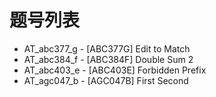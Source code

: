 # 题号列表

- AT_abc377_g - [ABC377G] Edit to Match
- AT_abc384_f - [ABC384F] Double Sum 2
- AT_abc403_e - [ABC403E] Forbidden Prefix
- AT_agc047_b - [AGC047B] First Second
